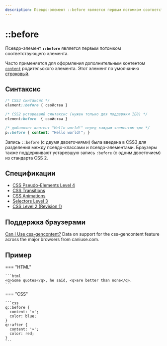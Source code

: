 ```yaml
---
description: Псевдо-элемент ::before является первым потомком соответствующего элемента
---
```


# ::before

Псевдо-элемент **`::before`** является первым потомком соответствующего элемента.

Часто применяется для оформления дополнительным контентом [`content`](content.md) родительского элемента. Этот элемент по умолчанию [строковый](display.md).

## Синтаксис

```css
/* CSS3 синтаксис */
element::before { свойства }

/* CSS2 устаревший синтаксис (нужен только для поддержки IE8) */
element:before  { свойства }

/* добавляет контент "Hello world!" перед каждым элементом <p> */
p::before { content: "Hello world!"; }
```

Запись `::before` (с двумя двоеточиями) была введена в CSS3 для разделения между псевдо-классами и псевдо-элементами. Браузеры также поддерживают устаревшую запись `:before` (с одним двоеточием) из стандарта CSS 2.

## Спецификации

- [CSS Pseudo-Elements Level 4](https://drafts.csswg.org/css-pseudo-4/#selectordef-before)
- [CSS Transitions](https://drafts.csswg.org/css-transitions/#animatable-properties)
- [CSS Animations](https://drafts.csswg.org/css-animations/)
- [Selectors Level 3](https://drafts.csswg.org/selectors-3/#gen-content)
- [CSS Level 2 (Revision 1)](http://www.w3.org/TR/CSS2/generate.html#before-after-content)

## Поддержка браузерами

<p class="ciu_embed" data-feature="css-gencontent" data-periods="future_1,current,past_1,past_2">
  <a href="http://caniuse.com/#feat=css-gencontent">Can I Use css-gencontent?</a> Data on support for the css-gencontent feature across the major browsers from caniuse.com.
</p>

## Пример

=== "HTML"

    ```html
    <q>Some quotes</q>, he said, <q>are better than none</q>.
    ```

=== "CSS"

    ```css
    q::before {
      content: '«';
      color: blue;
    }
    q::after {
      content: '»';
      color: red;
    }
    ```
